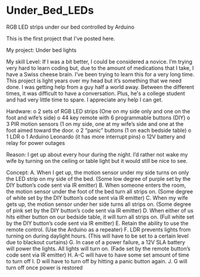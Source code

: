 # Under_Bed_LEDs
RGB LED strips under our bed controlled by Arduino

This is the first project that I've posted here.  

My project: Under bed lights

My skill Level:
      If I was a bit better, I could be considered a novice.  I’m trying very hard to learn coding but, due to the amount of medications that I take, I have a Swiss cheese brain.  I’ve been trying to learn this for a very long time.  This project is light years over my head but it’s something that we need done.  I was getting help from a guy half a world away.  Between the different times, it was difficult to have a conversation.  Plus, he's a college student and had very little time to spare.  I appreciate any help I can get.

Hardware:
    o	2 sets of RGB LED strips (One on my side only and one on the foot and wife’s side)
    o	44 key remote with 6 programmable buttons (DIY)
    o	3 PIR motion sensors (1 on my side, one at my wife’s side and one at the foot aimed toward the door.
    o	2 “panic” buttons (1 on each bedside table)
    o	1 LDR
    o	1 Arduino Leonardo (it has more interrupt pins)
    o	12V battery and relay for power outages


Reason:
    I get up about every hour during the night.  I’d rather not wake my wife by turning on the ceiling or table light but it would still be nice to see.
	
Concept:
      A.	When I get up, the motion sensor under my side turns on only the LED strip on my side of the bed.  (Some low degree of purple set by the DIY button’s code sent via IR emitter)
      B.	When someone enters the room, the motion sensor under the foot of the bed turn all strips on.  (Some degree of white set by the DIY button’s code sent via IR emitter)
      C.	When my wife gets up, the motion sensor under her side turns all strips on.  (Some degree of pink set by the DIY button’s code sent via IR emitter)
      D.	When either of us hits either button on our bedside table, it will turn all strips on.  (Full white set by the DIY button’s code sent via IR emitter)
      E.	Retain the ability to use the remote control.  (Use the Arduino as a repeater)
      F.	LDR prevents lights from turning on during daylight hours.  (This will have to be set to a certain level due to blackout curtains)
      G.	In case of a power failure, a 12V SLA battery will power the lights.  All lights will turn on.  (Fade set by the remote button’s code sent via IR emitter)
      H.	A-C will have to have some set amount of time to turn off
      I.	D will have to turn off by hitting a panic button again.
      J.	G will turn off once power is restored





